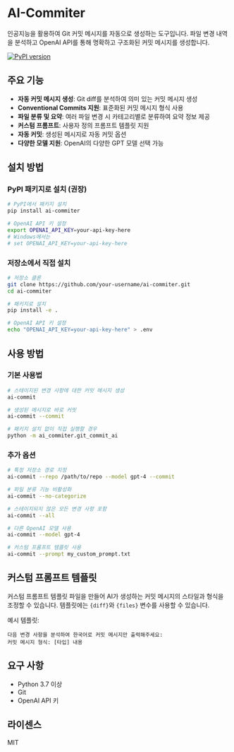 # AI-Commiter

인공지능을 활용하여 Git 커밋 메시지를 자동으로 생성하는 도구입니다. 파일 변경 내역을 분석하고 OpenAI API를 통해 명확하고 구조화된 커밋 메시지를 생성합니다.

[![PyPI version](https://badge.fury.io/py/ai-commiter.svg)](https://badge.fury.io/py/ai-commiter)

## 주요 기능

- **자동 커밋 메시지 생성**: Git diff를 분석하여 의미 있는 커밋 메시지 생성
- **Conventional Commits 지원**: 표준화된 커밋 메시지 형식 사용
- **파일 분류 및 요약**: 여러 파일 변경 시 카테고리별로 분류하여 요약 정보 제공
- **커스텀 프롬프트**: 사용자 정의 프롬프트 템플릿 지원
- **자동 커밋**: 생성된 메시지로 자동 커밋 옵션
- **다양한 모델 지원**: OpenAI의 다양한 GPT 모델 선택 가능

## 설치 방법

### PyPI 패키지로 설치 (권장)

```bash
# PyPI에서 패키지 설치
pip install ai-commiter

# OpenAI API 키 설정
export OPENAI_API_KEY=your-api-key-here
# Windows에서는 
# set OPENAI_API_KEY=your-api-key-here
```

### 저장소에서 직접 설치

```bash
# 저장소 클론
git clone https://github.com/your-username/ai-commiter.git
cd ai-commiter

# 패키지로 설치
pip install -e .

# OpenAI API 키 설정
echo "OPENAI_API_KEY=your-api-key-here" > .env
```

## 사용 방법

### 기본 사용법

```bash
# 스테이지된 변경 사항에 대한 커밋 메시지 생성
ai-commit

# 생성된 메시지로 바로 커밋
ai-commit --commit

# 패키지 설치 없이 직접 실행할 경우
python -m ai_commiter.git_commit_ai
```

### 추가 옵션

```bash
# 특정 저장소 경로 지정
ai-commit --repo /path/to/repo --model gpt-4 --commit

# 파일 분류 기능 비활성화
ai-commit --no-categorize

# 스테이지되지 않은 모든 변경 사항 포함
ai-commit --all

# 다른 OpenAI 모델 사용
ai-commit --model gpt-4

# 커스텀 프롬프트 템플릿 사용
ai-commit --prompt my_custom_prompt.txt
```

## 커스텀 프롬프트 템플릿

커스텀 프롬프트 템플릿 파일을 만들어 AI가 생성하는 커밋 메시지의 스타일과 형식을 조정할 수 있습니다. 템플릿에는 `{diff}`와 `{files}` 변수를 사용할 수 있습니다.

예시 템플릿:

```
다음 변경 사항을 분석하여 한국어로 커밋 메시지만 출력해주세요:
커밋 메시지 형식: [타입] 내용
```

## 요구 사항

- Python 3.7 이상
- Git
- OpenAI API 키

## 라이센스

MIT
